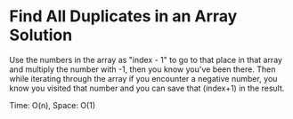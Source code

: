 # Find All Duplicates in an Array Solution

Use the numbers in the array as "index - 1" to go to that place in that array and multiply the number with -1, then you know you've been there. Then while iterating through the array if you encounter a negative number, you know you visited that number and you can save that (index+1) in the result.

Time: O(n), Space: O(1)